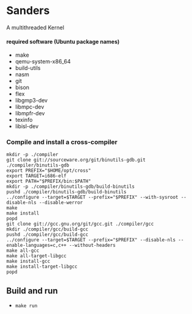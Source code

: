 # Sanders
A multithreaded Kernel

#### required software (Ubuntu package names)
* make
* qemu-system-x86_64
* build-utils
* nasm
* git
* bison
* flex
* libgmp3-dev
* libmpc-dev
* libmpfr-dev
* texinfo
* libisl-dev

### Compile and install a cross-compiler
    mkdir -p ./compiler
    git clone git://sourceware.org/git/binutils-gdb.git ./compiler/binutils-gdb
    export PREFIX="$HOME/opt/cross"
    export TARGET=i686-elf
    export PATH="$PREFIX/bin:$PATH"
    mkdir -p ./compiler/binutils-gdb/build-binutils
    pushd ./compiler/binutils-gdb/build-binutils
    ../configure --target=$TARGET --prefix="$PREFIX" --with-sysroot --disable-nls --disable-werror
    make
    make install
    popd
    git clone git://gcc.gnu.org/git/gcc.git ./compiler/gcc
    mkdir ./compiler/gcc/build-gcc
    pushd ./compiler/gcc/build-gcc
    ../configure --target=$TARGET --prefix="$PREFIX" --disable-nls --enable-languages=c,c++ --without-headers
    make all-gcc
    make all-target-libgcc
    make install-gcc
    make install-target-libgcc
    popd

## Build and run
* ```make run```